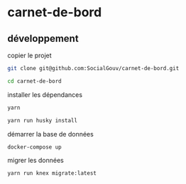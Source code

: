 # carnet-de-bord

## développement

copier le projet

```sh
git clone git@github.com:SocialGouv/carnet-de-bord.git

cd carnet-de-bord
```

installer les dépendances

```sh
yarn

yarn run husky install
```

démarrer la base de données

```sh
docker-compose up
```

migrer les données

```
yarn run knex migrate:latest
```
